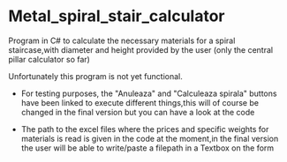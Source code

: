 # Metal_spiral_stair_calculator
Program in C# to calculate the necessary materials for a spiral staircase,with diameter and height provided by the user (only the central pillar calculator so far)

Unfortunately this program is not yet functional.

- For testing purposes, the "Anuleaza" and "Calculeaza spirala" buttons have been linked to execute different things,this will of course be changed in the final version but you can have a look at the code

- The path to the excel files where the prices and specific weights for materials is read is given in the code at the moment,in the final version the user will be able to write/paste a filepath in a Textbox on the form
